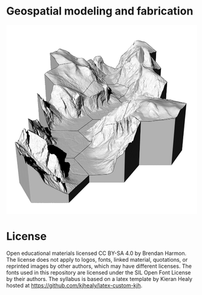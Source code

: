 # Geospatial modeling and fabrication

<p align="center"><img src="images/yosemite_cutout.png" height="500"></p>



# License
Open educational materials licensed CC BY-SA 4.0 by Brendan Harmon. The license does not apply to logos, fonts, linked material, quotations, or reprinted images by other authors, which may have different licenses. The fonts used in this repository are licensed under the SIL Open Font License by their authors. The syllabus is based on a latex template by Kieran Healy hosted at https://github.com/kjhealy/latex-custom-kjh.

